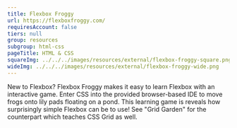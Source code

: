 ```yaml
---
title: Flexbox Froggy
url: https://flexboxfroggy.com/
requiresAccount: false
tiers: null
group: resources
subgroup: html-css
pageTitle: HTML & CSS
squareImg: ../../../images/resources/external/flexbox-froggy-square.png
wideImg: ../../../images/resources/external/flexbox-froggy-wide.png
---
```


New to Flexbox?  Flexbox Froggy makes it easy to learn Flexbox with an interactive game.  Enter CSS into the provided browser-based IDE to move frogs onto lily pads floating on a pond.  This learning game is reveals how surprisingly simple Flexbox can be to use!  See "Grid Garden" for the counterpart which teaches CSS Grid as well.